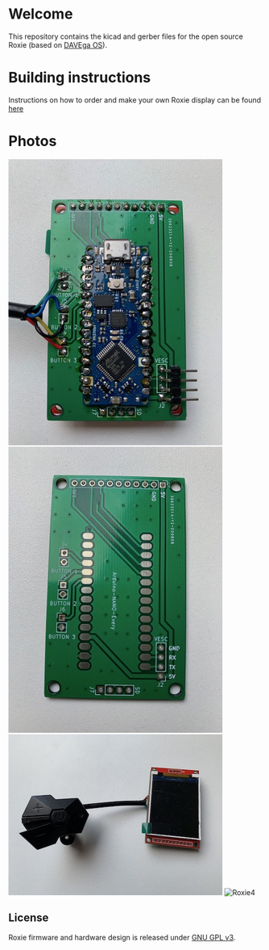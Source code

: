 # Welcome
This repository contains the kicad and gerber files for the open source Roxie (based on [DAVEga OS](https://github.com/janpom/davega)).
# Building instructions
Instructions on how to order and make your own Roxie display can be found [here](https://github.com/charclo/roxie-hardware/wiki)
# Photos
![Roxie2](img/roxie2.jpeg)
![Roxie3](img/roxie3.jpeg)
![Roxie1](img/roxie1.jpeg)
![Roxie4](https://github.com/charclo/roxie-firmware/blob/master/img/roxie.jpeg)

## License

Roxie firmware and hardware design is released under [GNU GPL v3](https://github.com/charclo/roxie-firmware/blob/master/LICENSE).

